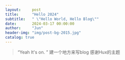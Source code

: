 ```yaml
---
layout:     post
title:      "Hello 2024"
subtitle:   " \"Hello World, Hello Blog\""
date:       2024-03-17 00:00:00
author:     "Jun"
header-img: "img/post-bg-2015.jpg"
catalog: true
---
```


> “Yeah It's on. ”
建一个地方来写blog 
感谢Hux的主题
